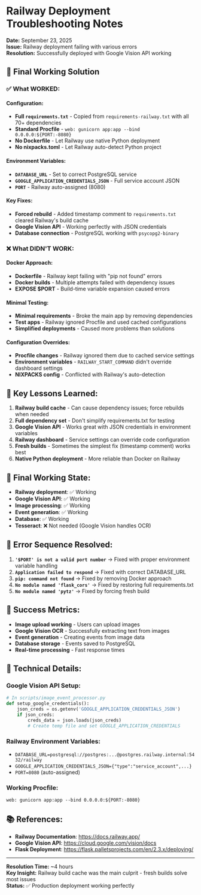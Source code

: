 # Railway Deployment Troubleshooting Notes

**Date:** September 23, 2025  
**Issue:** Railway deployment failing with various errors  
**Resolution:** Successfully deployed with Google Vision API working  

## 🎯 **Final Working Solution**

### ✅ **What WORKED:**

#### **Configuration:**
- **Full `requirements.txt`** - Copied from `requirements-railway.txt` with all 70+ dependencies
- **Standard Procfile** - `web: gunicorn app:app --bind 0.0.0.0:${PORT:-8080}`
- **No Dockerfile** - Let Railway use native Python deployment
- **No nixpacks.toml** - Let Railway auto-detect Python project

#### **Environment Variables:**
- **`DATABASE_URL`** - Set to correct PostgreSQL service
- **`GOOGLE_APPLICATION_CREDENTIALS_JSON`** - Full service account JSON
- **`PORT`** - Railway auto-assigned (8080)

#### **Key Fixes:**
- **Forced rebuild** - Added timestamp comment to `requirements.txt` cleared Railway's build cache
- **Google Vision API** - Working perfectly with JSON credentials
- **Database connection** - PostgreSQL working with `psycopg2-binary`

### ❌ **What DIDN'T WORK:**

#### **Docker Approach:**
- **Dockerfile** - Railway kept failing with "pip not found" errors
- **Docker builds** - Multiple attempts failed with dependency issues
- **EXPOSE $PORT** - Build-time variable expansion caused errors

#### **Minimal Testing:**
- **Minimal requirements** - Broke the main app by removing dependencies
- **Test apps** - Railway ignored Procfile and used cached configurations
- **Simplified deployments** - Caused more problems than solutions

#### **Configuration Overrides:**
- **Procfile changes** - Railway ignored them due to cached service settings
- **Environment variables** - `RAILWAY_START_COMMAND` didn't override dashboard settings
- **NIXPACKS config** - Conflicted with Railway's auto-detection

## 🔑 **Key Lessons Learned:**

1. **Railway build cache** - Can cause dependency issues; force rebuilds when needed
2. **Full dependency set** - Don't simplify requirements.txt for testing
3. **Google Vision API** - Works great with JSON credentials in environment variables
4. **Railway dashboard** - Service settings can override code configuration
5. **Fresh builds** - Sometimes the simplest fix (timestamp comment) works best
6. **Native Python deployment** - More reliable than Docker on Railway

## 🚀 **Final Working State:**

- **Railway deployment**: ✅ Working
- **Google Vision API**: ✅ Working  
- **Image processing**: ✅ Working
- **Event generation**: ✅ Working
- **Database**: ✅ Working
- **Tesseract**: ❌ Not needed (Google Vision handles OCR)

## 📝 **Error Sequence Resolved:**

1. **`'$PORT' is not a valid port number`** → Fixed with proper environment variable handling
2. **`Application failed to respond`** → Fixed with correct DATABASE_URL
3. **`pip: command not found`** → Fixed by removing Docker approach
4. **`No module named 'flask_cors'`** → Fixed by restoring full requirements.txt
5. **`No module named 'pytz'`** → Fixed by forcing fresh build

## 🎉 **Success Metrics:**

- **Image upload working** - Users can upload images
- **Google Vision OCR** - Successfully extracting text from images
- **Event generation** - Creating events from image data
- **Database storage** - Events saved to PostgreSQL
- **Real-time processing** - Fast response times

## 🔧 **Technical Details:**

### **Google Vision API Setup:**
```python
# In scripts/image_event_processor.py
def setup_google_credentials():
    json_creds = os.getenv('GOOGLE_APPLICATION_CREDENTIALS_JSON')
    if json_creds:
        creds_data = json.loads(json_creds)
        # Create temp file and set GOOGLE_APPLICATION_CREDENTIALS
```

### **Railway Environment Variables:**
- `DATABASE_URL=postgresql://postgres:...@postgres.railway.internal:5432/railway`
- `GOOGLE_APPLICATION_CREDENTIALS_JSON={"type":"service_account",...}`
- `PORT=8080` (auto-assigned)

### **Working Procfile:**
```
web: gunicorn app:app --bind 0.0.0.0:${PORT:-8080}
```

## 📚 **References:**

- **Railway Documentation**: https://docs.railway.app/
- **Google Vision API**: https://cloud.google.com/vision/docs
- **Flask Deployment**: https://flask.palletsprojects.com/en/2.3.x/deploying/

---

**Resolution Time:** ~4 hours  
**Key Insight:** Railway build cache was the main culprit - fresh builds solve most issues  
**Status:** ✅ Production deployment working perfectly
